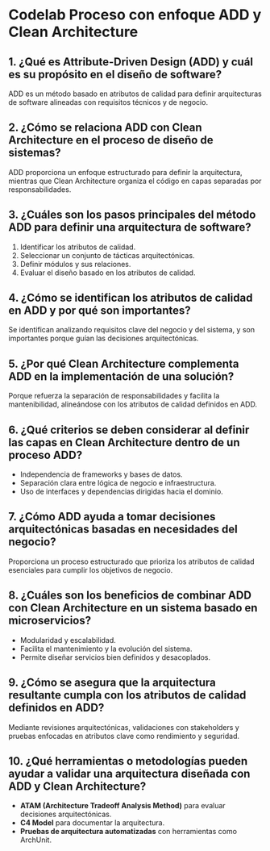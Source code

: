 # Codelab Proceso con enfoque ADD y Clean Architecture

## 1. ¿Qué es Attribute-Driven Design (ADD) y cuál es su propósito en el diseño de software?
ADD es un método basado en atributos de calidad para definir arquitecturas de software alineadas con requisitos técnicos y de negocio.

## 2. ¿Cómo se relaciona ADD con Clean Architecture en el proceso de diseño de sistemas?
ADD proporciona un enfoque estructurado para definir la arquitectura, mientras que Clean Architecture organiza el código en capas separadas por responsabilidades.

## 3. ¿Cuáles son los pasos principales del método ADD para definir una arquitectura de software?
1. Identificar los atributos de calidad.
2. Seleccionar un conjunto de tácticas arquitectónicas.
3. Definir módulos y sus relaciones.
4. Evaluar el diseño basado en los atributos de calidad.

## 4. ¿Cómo se identifican los atributos de calidad en ADD y por qué son importantes?
Se identifican analizando requisitos clave del negocio y del sistema, y son importantes porque guían las decisiones arquitectónicas.

## 5. ¿Por qué Clean Architecture complementa ADD en la implementación de una solución?
Porque refuerza la separación de responsabilidades y facilita la mantenibilidad, alineándose con los atributos de calidad definidos en ADD.

## 6. ¿Qué criterios se deben considerar al definir las capas en Clean Architecture dentro de un proceso ADD?
- Independencia de frameworks y bases de datos.
- Separación clara entre lógica de negocio e infraestructura.
- Uso de interfaces y dependencias dirigidas hacia el dominio.

## 7. ¿Cómo ADD ayuda a tomar decisiones arquitectónicas basadas en necesidades del negocio?
Proporciona un proceso estructurado que prioriza los atributos de calidad esenciales para cumplir los objetivos de negocio.

## 8. ¿Cuáles son los beneficios de combinar ADD con Clean Architecture en un sistema basado en microservicios?
- Modularidad y escalabilidad.
- Facilita el mantenimiento y la evolución del sistema.
- Permite diseñar servicios bien definidos y desacoplados.

## 9. ¿Cómo se asegura que la arquitectura resultante cumpla con los atributos de calidad definidos en ADD?
Mediante revisiones arquitectónicas, validaciones con stakeholders y pruebas enfocadas en atributos clave como rendimiento y seguridad.

## 10. ¿Qué herramientas o metodologías pueden ayudar a validar una arquitectura diseñada con ADD y Clean Architecture?
- **ATAM (Architecture Tradeoff Analysis Method)** para evaluar decisiones arquitectónicas.
- **C4 Model** para documentar la arquitectura.
- **Pruebas de arquitectura automatizadas** con herramientas como ArchUnit.
